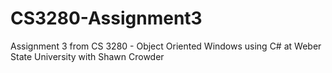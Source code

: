 # CS3280-Assignment3
Assignment 3 from CS 3280 - Object Oriented Windows using C# at Weber State University with Shawn Crowder
